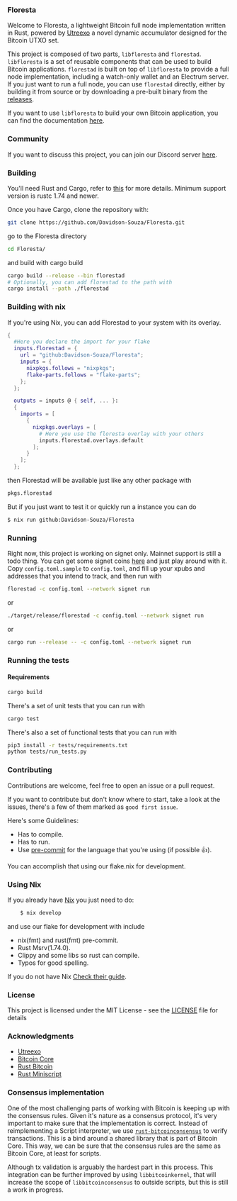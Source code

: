 ### Floresta

Welcome to Floresta, a lightweight Bitcoin full node implementation written in Rust, powered by [Utreexo](https://eprint.iacr.org/2019/611) a novel dynamic accumulator  designed for the Bitcoin UTXO set.

This project is composed of two parts, `libfloresta` and `florestad`. `libfloresta` is
a set of reusable components that can be used to build Bitcoin applications. `florestad` is built on top of `libfloresta` to provide a full node implementation, including a watch-only wallet and an Electrum server. If you just want to run a full node, you can use `florestad` directly, either by building it from source or by downloading a pre-built binary from the [releases](https://github.com/Davidson-Souza/Floresta/releases/tag/v0.4.0).

If you want to use `libfloresta` to build your own Bitcoin application, you can find the documentation [here](https://docs.dlsouza.lol/floresta/).

### Community

If you want to discuss this project, you can join our Discord server [here](https://discord.gg/5Wj8fjjS93).

### Building

You'll need Rust and Cargo, refer to [this](https://www.rust-lang.org/) for more details. Minimum support version is rustc 1.74 and newer.

Once you have Cargo, clone the repository with:

```bash
git clone https://github.com/Davidson-Souza/Floresta.git
```

go to the Floresta directory

```bash
cd Floresta/
```

and build with cargo build

```bash
cargo build --release --bin florestad
# Optionally, you can add florestad to the path with
cargo install --path ./florestad
```

### Building with nix

If you're using Nix, you can add Florestad to your system with its overlay.

```nix
{
  #Here you declare the import for your flake
  inputs.florestad = {
    url = "github:Davidson-Souza/Floresta";
    inputs = {
      nixpkgs.follows = "nixpkgs";
      flake-parts.follows = "flake-parts";
    };
  };

  outputs = inputs @ { self, ... }:
  {
    imports = [
      {
        nixpkgs.overlays = [
          # Here you use the floresta overlay with your others
          inputs.florestad.overlays.default
        ];
      }
    ];
  };
```
then Florestad will be available just like any other package with

```nix
pkgs.florestad
```


But if you just want to test it or quickly run a instance you can do 
```bash
$ nix run github:Davidson-Souza/Floresta
```

### Running
Right now, this project is working on signet only. Mainnet support is still a todo thing. You can get some signet coins [here](https://www.signetfaucet.com/) and just play around with it.
Copy `config.toml.sample` to `config.toml`, and fill up your xpubs and addresses that you intend to track, and then run with

```bash
florestad -c config.toml --network signet run
```

or

```bash
./target/release/florestad -c config.toml --network signet run
```

or

```bash
cargo run --release -- -c config.toml --network signet run
```

### Running the tests

#### Requirements

```bash
cargo build
```

There's a set of unit tests that you can run with
```bash
cargo test
```

There's also a set of functional tests that you can run with

```bash
pip3 install -r tests/requirements.txt
python tests/run_tests.py
```

### Contributing
Contributions are welcome, feel free to open an issue or a pull request.

If you want to contribute but don't know where to start, take a look at the issues, there's a few of them marked as `good first issue`.

Here's some Guidelines:
- Has to compile.
- Has to run.
- Use [pre-commit](https://pre-commit.com/) for the language that you're using (if possible 👍).

You can accomplish that using our flake.nix for development.

### Using Nix

If you already have [Nix](https://nixos.org/) you just need to do:

```Bash
    $ nix develop
```

and use our flake for development with include

- nix(fmt) and rust(fmt) pre-commit.
- Rust Msrv(1.74.0).
- Clippy and some libs so rust can compile.
- Typos for good spelling.

If you do not have Nix
[Check their guide](https://nixos.org/download/).

### License
This project is licensed under the MIT License - see the [LICENSE](LICENSE) file for details

### Acknowledgments
* [Utreexo](https://eprint.iacr.org/2019/611)
* [Bitcoin Core](https://github.com/bitcoin/bitcoin)
* [Rust Bitcoin](https://github.com/rust-bitcoin/rust-bitcoin)
* [Rust Miniscript](https://github.com/rust-bitcoin/rust-miniscript)

### Consensus implementation

One of the most challenging parts of working with Bitcoin is keeping up with the consensus rules. Given it's nature as a consensus protocol, it's very important to make sure that the implementation is correct. Instead of reimplementing a Script interpreter, we use [`rust-bitcoinconsensus`](https://github.com/rust-bitcoin/rust-bitcoinconsensus/) to verify transactions. This is a bind around a shared library that is part of Bitcoin Core. This way, we can be sure that the consensus rules are the same as Bitcoin Core, at least for scripts.

Although tx validation is arguably the hardest part in this process. This integration can be further improved by using `libbitcoinkernel`, that will increase the scope of `libbitcoinconsensus` to outside scripts, but this is still a work in progress.
